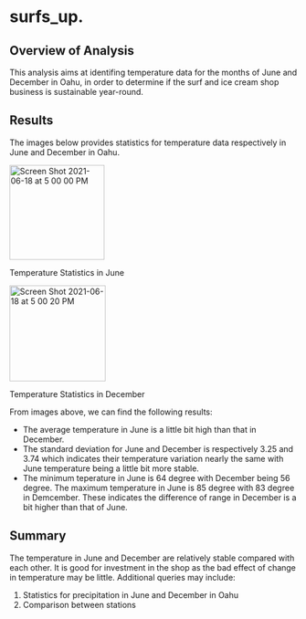 # surfs_up.

## Overview of Analysis
This analysis aims at identifing temperature data for the months of June and December in Oahu, in order to determine if the surf and ice cream shop business is sustainable year-round.

## Results
The images below provides statistics for temperature data respectively in June and December in Oahu.

<img width="166" alt="Screen Shot 2021-06-18 at 5 00 00 PM" src="https://user-images.githubusercontent.com/82549066/122652472-1a3e4280-d10d-11eb-9c12-b976ba342644.png">

Temperature Statistics in June

<img width="168" alt="Screen Shot 2021-06-18 at 5 00 20 PM" src="https://user-images.githubusercontent.com/82549066/122652489-2f1ad600-d10d-11eb-91d8-f64b972a7838.png">

Temperature Statistics in December

From images above, we can find the following results:
- The average temperature in June is a little bit high than that in December.
- The standard deviation for June and December is respectively 3.25 and 3.74 which indicates their temperature variation nearly the same with June temperature being a little bit more stable.
- The minimum teperature in June is 64 degree with December being 56 degree. The maximum temperature in June is 85 degree with 83 degree in Demcember. These indicates the difference of range in December is a bit higher than that of June.


## Summary
The temperature in June and December are relatively stable compared with each other. It is good for investment in the shop as the bad effect of change in temperature may be little.
Additional queries may include: 
1. Statistics for precipitation in June and December in Oahu
2. Comparison between stations
